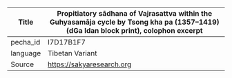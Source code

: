 |Title | Propitiatory sādhana of Vajrasattva within the Guhyasamāja cycle by Tsong kha pa (1357–1419) (dGa ldan block print), colophon excerpt 
| --- | --- 
|pecha_id | I7D17B1F7
|language | Tibetan Variant
|Source | https://sakyaresearch.org